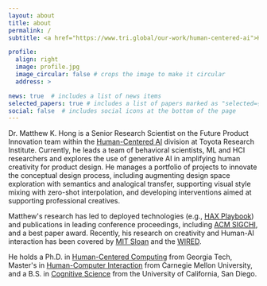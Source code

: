 ```yaml
---
layout: about
title: about
permalink: /
subtitle: <a href="https://www.tri.global/our-work/human-centered-ai">Human-Centered AI</a>, Toyota Research Institute.

profile:
  align: right
  image: profile.jpg
  image_circular: false # crops the image to make it circular
  address: >

news: true  # includes a list of news items
selected_papers: true # includes a list of papers marked as "selected={true}"
social: false  # includes social icons at the bottom of the page
---
```


Dr. Matthew K. Hong is a Senior Research Scientist on the Future Product Innovation team within the [Human-Centered AI](https://www.tri.global/our-work/human-centered-ai) division at Toyota Research Institute. Currently, he leads a team of behavioral scientists, ML and HCI researchers and explores the use of generative AI in amplifying human creativity for product design. He manages a portfolio of projects to innovate the conceptual design process, including augmenting design space exploration with semantics and analogical transfer, supporting visual style mixing with zero-shot interpolation, and developing interventions aimed at supporting professional creatives. 

Matthew's research has led to deployed technologies (e.g., [HAX Playbook](https://www.microsoft.com/en-us/haxtoolkit/playbook/)) and publications in leading conference proceedings, including [ACM SIGCHI](https://sigchi.org/), and a best paper award. Recently, his research on creativity and Human-AI interaction has been covered by [MIT Sloan](https://mitsloan.mit.edu/ideas-made-to-matter/a-generative-ai-tool-to-inspire-creative-workers?utm_source=mitsloanlinkedin&utm_medium=social&utm_campaign=designAID) and the [WIRED](https://www.wired.com/story/efforts-make-text-ai-less-racist-terrible/).

He holds a Ph.D. in [Human-Centered Computing](https://www.ic.gatech.edu/academics/human-centered-computing-phd-program) from Georgia Tech, Master's in [Human-Computer Interaction](https://www.hcii.cmu.edu/academics/mhci) from Carnegie Mellon University, and a B.S. in [Cognitive Science](http://www.cogsci.ucsd.edu/) from the University of California, San Diego.

